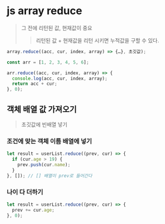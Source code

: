 # js array reduce

> 그 전에 리턴된 값, 현재값이 중요
>
> > 리턴된 값 + 현재값을 리턴 시키면 누적값을 구할 수 있다.

```js
array.reduce((acc, cur, index, array) => {…}, 초깃값);

const arr = [1, 2, 3, 4, 5, 6];

arr.reduce((acc, cur, index, array) => {
  console.log(acc, cur, index, array);
  return acc + cur;
}, 0);
```

## 객체 배열 값 가져오기

> 초깃값에 빈배열 넣기

### 조건에 맞는 객체 이름 배열에 넣기

```js
let result = userList.reduce((prev, cur) => {
  if (cur.age > 19) {
    prev.push(cur.name);
  }
}, []); // [] 배열이 prev로 들어간다
```

### 나이 다 더하기

```js
let result = userList.reduce((prev, cur) => {
  prev += cur.age;
}, 0);
```
